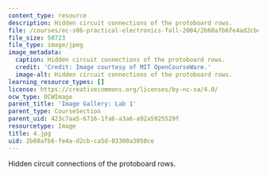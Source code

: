 ```yaml
---
content_type: resource
description: Hidden circuit connections of the protoboard rows.
file: /courses/ec-s06-practical-electronics-fall-2004/2b60afb6fe4ad2cbca5d03300a3050ce_4.jpg
file_size: 50723
file_type: image/jpeg
image_metadata:
  caption: Hidden circuit connections of the protoboard rows.
  credit: 'Credit: Image courtesy of MIT OpenCourseWare.'
  image-alt: Hidden circuit connections of the protoboard rows.
learning_resource_types: []
license: https://creativecommons.org/licenses/by-nc-sa/4.0/
ocw_type: OCWImage
parent_title: 'Image Gallery: Lab 1'
parent_type: CourseSection
parent_uid: 423c7aa5-6716-1fa6-a3a6-a92a5925529f
resourcetype: Image
title: 4.jpg
uid: 2b60afb6-fe4a-d2cb-ca5d-03300a3050ce
---
```

Hidden circuit connections of the protoboard rows.